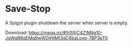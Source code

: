 # Save-Stop
A Spigot plugin shutdown the server when server is empty.

Download: https://mega.nz/#!h1lXjC4Z!NNg10-JqWqR8qEMq9wWDiHtMt3qC6baLovp-7BP3pT0
